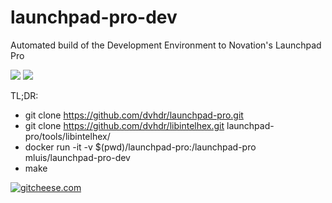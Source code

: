 # launchpad-pro-dev
Automated build of the Development Environment to Novation's Launchpad Pro

[![](https://images.microbadger.com/badges/version/mluis/launchpad-pro-dev.svg)](https://microbadger.com/images/mluis/launchpad-pro-dev "Get your own version badge on microbadger.com") [![](https://images.microbadger.com/badges/image/mluis/launchpad-pro-dev.svg)](https://microbadger.com/images/mluis/launchpad-pro-dev "Get your own image badge on microbadger.com")

TL;DR:
  - git clone https://github.com/dvhdr/launchpad-pro.git
  - git clone https://github.com/dvhdr/libintelhex.git launchpad-pro/tools/libintelhex/
  - docker run -it -v $(pwd)/launchpad-pro:/launchpad-pro mluis/launchpad-pro-dev
  - make

[![gitcheese.com](https://s3.amazonaws.com/gitcheese-ui-master/images/badge.svg)](https://www.gitcheese.com/donate/users/162384/repos/97500167)
